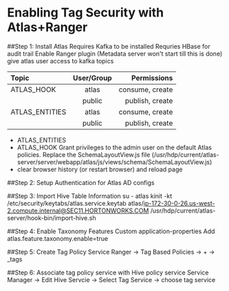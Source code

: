 # Enabling Tag Security with Atlas+Ranger

##Step 1: Install Atlas
Requires Kafka to be installed
Requries HBase for audit trail
Enable Ranger plugin (Metadata server won't start till this is done)
give atlas user access to kafka topics

| Topic          | User/Group    | Permissions      |
| :------------- |:-------------:| ----------------:|
| ATLAS_HOOK     | atlas         | consume, create  |
|                | public        | publish, create  |
| ATLAS_ENTITIES | atlas         | consume, create  |
|                | public        | publish, create  |



- ATLAS_ENTITIES
- ATLAS_HOOK
Grant privileges to the admin user on the default Atlas policies.
Replace the SchemaLayoutView.js file (/usr/hdp/current/atlas-server/server/webapp/atlas/js/views/schema/SchemaLayoutView.js)
- clear browser history (or restart browser) and reload page

##Step 2: Setup Authentication for Atlas
AD configs

##Step 3: Import Hive Table Information
su - atlas
kinit -kt /etc/security/keytabs/atlas.service.keytab atlas/ip-172-30-0-26.us-west-2.compute.internal@SEC11.HORTONWORKS.COM
/usr/hdp/current/atlas-server/hook-bin/import-hive.sh

##Step 4: Enable Taxonomy Features
Custom application-properties
Add atlas.feature.taxonomy.enable=true

##Step 5: Create Tag Policy Service
Ranger -> Tag Based Policies -> + -> <cluster>_tags

##Step 6: Associate tag policy service with Hive policy service
Service Manager -> Edit Hive Servcie -> Select Tag Service -> choose tag service
